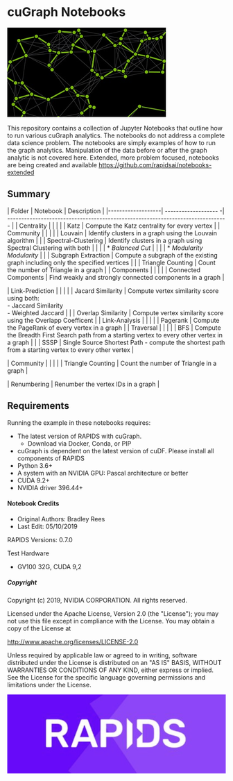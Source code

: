 

# cuGraph Notebooks

![GraphAnalyticsFigure](img/GraphAnalyticsFigure.jpg)

This repository contains a collection of Jupyter Notebooks that outline how to run various cuGraph analytics.   The notebooks do not address a complete data science problem.  The notebooks are simply examples of how to run the graph analytics.  Manipulation of the data before or after the graph analytic is not covered here.   Extended, more problem focused, notebooks are being created and available https://github.com/rapidsai/notebooks-extended





## Summary

| Folder            | Notebook             | Description                                                                     |
|-------------------| ------------------- -| ------------------------------------------------------------------------------- |
| Centrality        |                      |                                                                                 |
|                   | Katz                 | Compute the Katz centrality for every vertex                                    |
| Community         |                      |                                                                                 |
|                   | Louvain              | Identify clusters in a graph using the Louvain algorithm                        |
|                   | Spectral-Clustering  | Identify clusters in a  graph using Spectral Clustering with both               | 
|                   |                      |   * _Balanced Cut_                                                              | 
|                   |                      |   * _Modularity Modularity_                                                     | 
|                   | Subgraph Extraction  | Compute a subgraph of the existing graph including only the specified vertices  |
|                   | Triangle Counting    | Count the number of Triangle in a graph                                         |
| Components        |                      |                                                                                 |
|                   | Connected Components | Find weakly and strongly connected components in a graph                        | 


| Link-Prediction   |                      |                                                                                      |
|                   | Jacard Similarity    | Compute vertex similarity score using both:<br />- Jaccard Similarity<br />- Weighted Jaccard |
|                   | Overlap Similarity   | Compute vertex similarity score using the Overlapp Coefficent                        |
| Link-Analysis     |                      |                                                                                      |
|                   | Pagerank             | Compute the PageRank of every vertex in a graph                                      |
| Traversal         |                      |                                                                                      |
|                   | BFS                  | Compute the Breadth First Search path from a starting vertex to every other vertex in a graph |
|                   | SSSP                 | Single Source Shortest Path  - compute the shortest path from a starting vertex to every other vertex |

| Community         |                      |                                                                                       |
|                   | Triangle Counting    | Count the number of Triangle in a graph                      |




| Renumbering         | Renumber the vertex IDs in a graph                           |




## Requirements

Running the example in these notebooks requires:

* The latest version of RAPIDS with cuGraph.
  * Download via Docker, Conda, or PIP  
* cuGraph is dependent on the latest version of cuDF.  Please install all components of RAPIDS 
* Python 3.6+
* A system with an NVIDIA GPU:  Pascal architecture or better
* CUDA 9.2+
* NVIDIA driver 396.44+



#### Notebook Credits

- Original Authors: Bradley Rees
- Last Edit: 05/10/2019

RAPIDS Versions: 0.7.0    

Test Hardware

- GV100 32G, CUDA 9,2



##### Copyright

Copyright (c) 2019, NVIDIA CORPORATION.  All rights reserved.

Licensed under the Apache License, Version 2.0 (the "License");  you may not use this file except in compliance with the License.  You may obtain a copy of the License at

http://www.apache.org/licenses/LICENSE-2.0 

Unless required by applicable law or agreed to in writing, software distributed under the License is distributed on an "AS IS" BASIS, WITHOUT WARRANTIES OR CONDITIONS OF ANY KIND, either express or implied.  See the License for the specific language governing permissions and limitations under the License.





![RAPIDS](img/rapids_logo.png)

